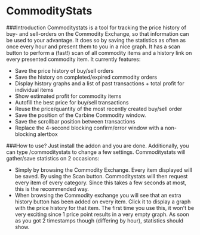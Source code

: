 CommodityStats
==============
###Introduction
Commoditystats is a tool for tracking the price history of buy- and sell-orders on the Commodity Exchange, so that information can be used to your advantage. It does so by saving the statistics as often as once every hour and present them to you in a nice graph. It has a scan button to perform a (fast!) scan of all commodity items and a history link on every presented commodity item.
It currently features:
* Save the price history of buy/sell orders
* Save the history on completed/expired commodity orders
* Display history graphs and a list of past transactions + total profit for individual items
* Show estimated profit for commodity items
* Autofill the best price for buy/sell transactions
* Reuse the price/quantity of the most recently created buy/sell order
* Save the position of the Carbine Commodity window.
* Save the scrollbar position between transactions
* Replace the 4-second blocking confirm/error window with a non-blocking alertbox

###How to use?
Just install the addon and you are done. Additionally, you can type /commoditystats to change a few settings. Commoditystats will gather/save statistics on 2 occasions:
* Simply by browsing the Commodity Exchange. Every item displayed will be saved.
By using the Scan button. Commoditystats will then request every item of every category. Since this takes a few seconds at most, this is the recommended way.
* When browsing the Commodity exchange you will see that an extra history button has been added on every item. Click it to display a graph with the price history for that item. The first time you use this, it won't be very exciting since 1 price point results in a very empty graph. As soon as you got 2 timestamps though (differing by hour), statistics should show.